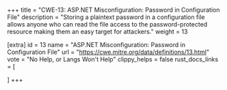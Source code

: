 +++
title = "CWE-13: ASP.NET Misconfiguration: Password in Configuration File"
description	= "Storing a plaintext password in a configuration file allows anyone who can read the file access to the password-protected resource making them an easy target for attackers."
weight = 13

[extra]
id = 13
name = "ASP.NET Misconfiguration: Password in Configuration File"
url = "https://cwe.mitre.org/data/definitions/13.html"
vote = "No Help, or Langs Won't Help"
clippy_helps = false
rust_docs_links = [
	
]
+++

